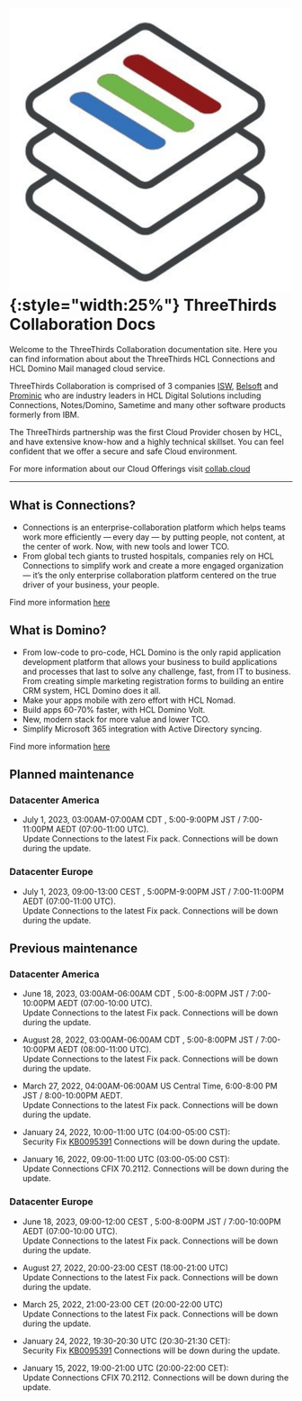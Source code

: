 # ![logo](assets/images/three-thirds-logo.png){:style="width:25%"} ThreeThirds Collaboration Docs

Welcome to the ThreeThirds Collaboration documentation site. Here you can find information about about the ThreeThirds HCL Connections and HCL Domino Mail managed cloud service.

ThreeThirds Collaboration is comprised of 3 companies [ISW](https://isw.com.au), [Belsoft](https://www.belsoft-group.ch/en/) and [Prominic](https://prominic.net/) who are industry leaders in HCL Digital Solutions including Connections, Notes/Domino, Sametime and many other software products formerly from IBM.

The ThreeThirds partnership was the first Cloud Provider chosen by HCL, and have extensive know-how and a highly technical skillset. You can feel confident that we offer a secure and safe Cloud environment.

For more information about our Cloud Offerings visit [collab.cloud](https://collab.cloud)

---

## What is Connections?

* Connections is an enterprise-collaboration platform which helps teams work more efficiently — every day — by putting people, not content, at the center of work. Now, with new tools and lower TCO.
* From global tech giants to trusted hospitals, companies rely on HCL Connections to simplify work and create a more engaged organization — it’s the only enterprise collaboration platform centered on the true driver of your business, your people.

Find more information [here](https://www.hcltechsw.com/products/connections)

## What is Domino?

* From low-code to pro-code, HCL Domino is the only rapid application development platform that allows your business to build applications and processes that last to solve any challenge, fast, from IT to business. From creating simple marketing registration forms to building an entire CRM system, HCL Domino does it all.
* Make your apps mobile with zero effort with HCL Nomad.
* Build apps 60-70% faster, with HCL Domino Volt.
* New, modern stack for more value and lower TCO.
* Simplify Microsoft 365 integration with Active Directory syncing.

Find more information [here](https://www.hcltechsw.com/products/domino)

## Planned maintenance

### Datacenter America

* July 1, 2023, 03:00AM-07:00AM CDT , 5:00-9:00PM JST / 7:00-11:00PM AEDT (07:00-11:00 UTC).  
Update Connections to the latest Fix pack. Connections will be down during the update.

### Datacenter Europe

* July 1, 2023, 09:00-13:00 CEST , 5:00PM-9:00PM JST / 7:00-11:00PM AEDT (07:00-11:00 UTC).  
Update Connections to the latest Fix pack. Connections will be down during the update.

## Previous maintenance

### Datacenter America

* June 18, 2023, 03:00AM-06:00AM CDT , 5:00-8:00PM JST / 7:00-10:00PM AEDT (07:00-10:00 UTC).  
Update Connections to the latest Fix pack. Connections will be down during the update.

* August 28, 2022, 03:00AM-06:00AM CDT , 5:00-8:00PM JST / 7:00-10:00PM AEDT (08:00-11:00 UTC).  
Update Connections to the latest Fix pack. Connections will be down during the update.

* March 27, 2022, 04:00AM-06:00AM US Central Time, 6:00-8:00 PM JST / 8:00-10:00PM AEDT.  
Update Connections to the latest Fix pack. Connections will be down during the update.

* January 24, 2022, 10:00-11:00 UTC (04:00-05:00 CST):  
Security Fix [KB0095391](https://support.hcltechsw.com/csm?id=kb_article&sysparm_article=KB0095391)
Connections will be down during the update.

* January 16, 2022, 09:00-11:00 UTC (03:00-05:00 CST):  
Update Connections CFIX 70.2112. Connections will be down during the update.

### Datacenter Europe

* June 18, 2023, 09:00-12:00 CEST , 5:00-8:00PM JST / 7:00-10:00PM AEDT (07:00-10:00 UTC).  
Update Connections to the latest Fix pack. Connections will be down during the update.

* August 27, 2022, 20:00-23:00 CEST (18:00-21:00 UTC)  
Update Connections to the latest Fix pack. Connections will be down during the update.

* March 25, 2022, 21:00-23:00 CET (20:00-22:00 UTC)  
Update Connections to the latest Fix pack. Connections will be down during the update.

* January 24, 2022, 19:30-20:30 UTC (20:30-21:30 CET):  
Security Fix [KB0095391](https://support.hcltechsw.com/csm?id=kb_article&sysparm_article=KB0095391)
Connections will be down during the update.

* January 15, 2022, 19:00-21:00 UTC (20:00-22:00 CET):  
Update Connections CFIX 70.2112. Connections will be down during the update.
